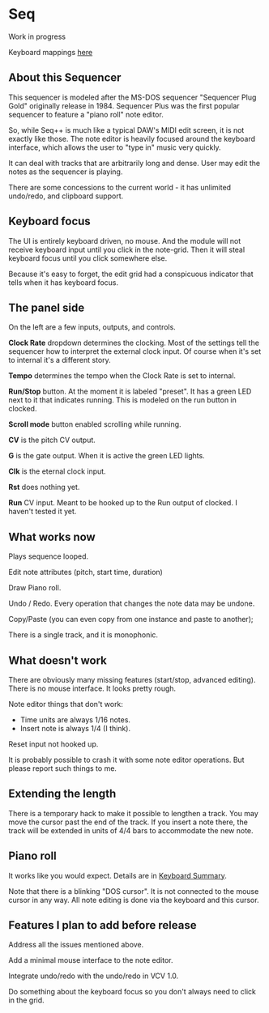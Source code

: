 # Seq
Work in progress

Keyboard mappings [here](./keymap.md)

## About this Sequencer

This sequencer is modeled after the MS-DOS sequencer "Sequencer Plug Gold" originally release in 1984. Sequencer Plus was the first popular sequencer to feature a "piano roll" note editor.

So, while Seq++ is much like a typical DAW's MIDI edit screen, it is not exactly like those. The note editor is heavily focused around the keyboard interface, which allows the user to "type in" music very quickly.

It can deal with tracks that are arbitrarily long and dense. User may edit the notes as the sequencer is playing.

There are some concessions to the current world - it has unlimited undo/redo, and clipboard support.

## Keyboard focus

The UI is entirely keyboard driven, no mouse. And the module will not receive keyboard input until you click in the note-grid. Then it will steal keyboard focus until you click somewhere else.

Because it's easy to forget, the edit grid had a conspicuous indicator that tells when it has keyboard focus.

## The panel side

On the left are a few inputs, outputs, and controls.

**Clock Rate** dropdown determines the clocking. Most of the settings tell the sequencer how to interpret the external clock input. Of course when it's set to internal it's a different story.

**Tempo** determines the tempo when the Clock Rate is set to internal.

**Run/Stop** button. At the moment it is labeled "preset". It has a green LED next to it that indicates running. This is modeled on the run button in clocked.

**Scroll mode** button enabled scrolling while running.

**CV** is the pitch CV output.

**G** is the gate output. When it is active the green LED lights.

**Clk** is the eternal clock input.

**Rst** does nothing yet.

**Run** CV input. Meant to be hooked up to the Run output of clocked. I haven't tested it yet.

## What works now

Plays sequence looped.

Edit note attributes (pitch, start time, duration)

Draw Piano roll.

Undo / Redo. Every operation that changes the note data may be undone.

Copy/Paste (you can even copy from one instance and paste to another);

There is a single track, and it is monophonic.

## What doesn't work

There are obviously many missing features (start/stop, advanced editing). There is no mouse interface. It looks pretty rough.

Note editor things that don't work:

* Time units are always 1/16 notes.
* Insert note is always 1/4 (I think).

Reset input not hooked up.

It is probably possible to crash it with some note editor operations. But please report such things to me.

## Extending the length

There is a temporary hack to make it possible to lengthen a track. You may move the cursor past the end of the track. If you insert a note there, the track will be extended in units of 4/4 bars to accommodate the new note.

## Piano roll

It works like you would expect. Details are in [Keyboard Summary](./keymap.md).

Note that there is a blinking "DOS cursor". It is not connected to the mouse cursor in any way. All note editing is done via the keyboard and this cursor.

## Features I plan to add before release

Address all the issues mentioned above.

Add a minimal mouse interface to the note editor.

Integrate undo/redo with the undo/redo in VCV 1.0.

Do something about the keyboard focus so you don't always need to click in the grid.
